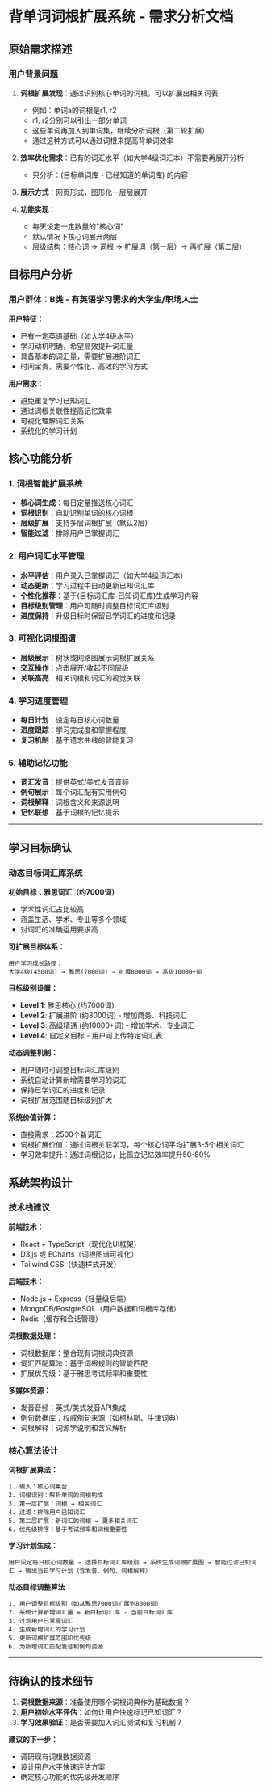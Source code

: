 # 背单词词根扩展系统 - 需求分析文档

## 原始需求描述

### 用户背景问题
1. **词根扩展发现**：通过识别核心单词的词根，可以扩展出相关词表
   - 例如：单词a的词根是r1, r2
   - r1, r2分别可以引出一部分单词
   - 这些单词再加入到单词集，继续分析词根（第二轮扩展）
   - 通过这种方式可以通过词根来提高背单词效率

2. **效率优化需求**：已有的词汇水平（如大学4级词汇本）不需要再展开分析
   - 只分析：(目标单词库 - 已经知道的单词库) 的内容

3. **展示方式**：网页形式，图形化一层层展开

4. **功能实现**：
   - 每天设定一定数量的"核心词"
   - 默认情况下核心词展开两层
   - 层级结构：核心词 → 词根 → 扩展词（第一层）→ 再扩展（第二层）

## 目标用户分析

### 用户群体：B类 - 有英语学习需求的大学生/职场人士

**用户特征：**
- 已有一定英语基础（如大学4级水平）
- 学习动机明确，希望高效提升词汇量
- 具备基本的词汇量，需要扩展进阶词汇
- 时间宝贵，需要个性化、高效的学习方式

**用户需求：**
- 避免重复学习已知词汇
- 通过词根关联性提高记忆效率
- 可视化理解词汇关系
- 系统化的学习计划

## 核心功能分析

### 1. 词根智能扩展系统
- **核心词生成**：每日定量推送核心词汇
- **词根识别**：自动识别单词的核心词根
- **层级扩展**：支持多层词根扩展（默认2层）
- **智能过滤**：排除用户已掌握词汇

### 2. 用户词汇水平管理
- **水平评估**：用户录入已掌握词汇（如大学4级词汇本）
- **动态更新**：学习过程中自动更新已知词汇库
- **个性化推荐**：基于(目标词汇库-已知词汇库)生成学习内容
- **目标级别管理**：用户可随时调整目标词汇库级别
- **进度保持**：升级目标时保留已学词汇的进度和记录

### 3. 可视化词根图谱
- **层级展示**：树状或网络图展示词根扩展关系
- **交互操作**：点击展开/收起不同层级
- **关联高亮**：相关词根和词汇的视觉关联

### 4. 学习进度管理
- **每日计划**：设定每日核心词数量
- **进度跟踪**：学习完成度和掌握程度
- **复习机制**：基于遗忘曲线的智能复习

### 5. 辅助记忆功能
- **词汇发音**：提供英式/美式发音音频
- **例句展示**：每个词汇配有实用例句
- **词根解释**：词根含义和来源说明
- **记忆联想**：基于词根的记忆提示

---

## 学习目标确认

### 动态目标词汇库系统

**初始目标：雅思词汇（约7000词）**
- 学术性词汇占比较高
- 涵盖生活、学术、专业等多个领域
- 对词汇的准确运用要求高

**可扩展目标体系：**
```
用户学习成长路径：
大学4级(4500词) → 雅思(7000词) → 扩展8000词 → 高级10000+词
```

**目标级别设置：**
- **Level 1**: 雅思核心 (约7000词)
- **Level 2**: 扩展进阶 (约8000词) - 增加商务、科技词汇
- **Level 3**: 高级精通 (约10000+词) - 增加学术、专业词汇
- **Level 4**: 自定义目标 - 用户可上传特定词汇表

**动态调整机制：**
- 用户随时可调整目标词汇库级别
- 系统自动计算新增需要学习的词汇
- 保持已学词汇的进度和记录
- 词根扩展范围随目标级别扩大

**系统价值计算：**
- 直接需求：2500个新词汇
- 词根扩展价值：通过词根关联学习，每个核心词平均扩展3-5个相关词汇
- 学习效率提升：通过词根记忆，比孤立记忆效率提升50-80%

## 系统架构设计

### 技术栈建议
**前端技术：**
- React + TypeScript（现代化UI框架）
- D3.js 或 ECharts（词根图谱可视化）
- Tailwind CSS（快速样式开发）

**后端技术：**
- Node.js + Express（轻量级后端）
- MongoDB/PostgreSQL（用户数据和词根库存储）
- Redis（缓存和会话管理）

**词根数据处理：**
- 词根数据库：整合现有词根词典资源
- 词汇匹配算法：基于词根规则的智能匹配
- 扩展优先级：基于雅思考试频率和重要性

**多媒体资源：**
- 发音音频：英式/美式发音API集成
- 例句数据库：权威例句来源（如柯林斯、牛津词典）
- 词根解释：词源学说明和含义解析

### 核心算法设计
**词根扩展算法：**
```
1. 输入：核心词集合
2. 词根识别：解析单词的词根构成
3. 第一层扩展：词根 → 相关词汇
4. 过滤：排除用户已知词汇
5. 第二层扩展：新词汇的词根 → 更多相关词汇
6. 优先级排序：基于考试频率和词根重要性
```

**学习计划生成：**
```
用户设定每日核心词数量 → 选择目标词汇库级别 → 系统生成词根扩展图 → 智能过滤已知词汇 → 输出当日学习计划（含发音、例句、词根解释）
```

**动态目标调整算法：**
```
1. 用户调整目标级别（如从雅思7000词扩展到8000词）
2. 系统计算新增词汇量 = 新目标词汇库 - 当前目标词汇库
3. 过滤用户已掌握词汇
4. 生成新增词汇的学习计划
5. 更新词根扩展范围和优先级
6. 为新增词汇匹配发音和例句资源
```

---

## 待确认的技术细节

1. **词根数据来源**：准备使用哪个词根词典作为基础数据？
2. **用户初始水平评估**：如何让用户快速标记已知词汇？
3. **学习效果验证**：是否需要加入词汇测试和复习机制？

**建议的下一步：**
- 调研现有词根数据资源
- 设计用户水平快速评估方案
- 确定核心功能的优先级开发顺序